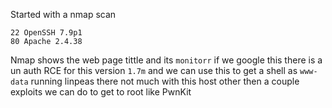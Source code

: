 Started with a nmap scan
```
22 OpenSSH 7.9p1
80 Apache 2.4.38
```
Nmap shows the web page tittle and its `monitorr` if we google this there is a un auth RCE for this version `1.7m` and we can use this to get a shell as `www-data`  running linpeas there not much with this host other then a couple exploits we can do to get to root like PwnKit 